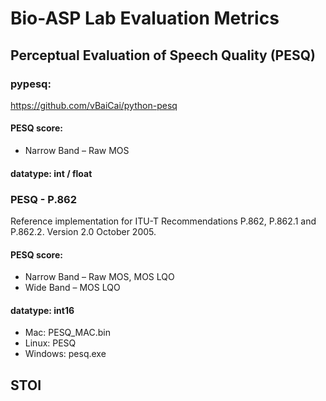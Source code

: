 # Bio-ASP Lab Evaluation Metrics

## Perceptual Evaluation of Speech Quality (PESQ)

### pypesq:  
https://github.com/vBaiCai/python-pesq

#### PESQ score:  
* Narrow Band – Raw MOS  

#### datatype: int / float  
  
  
  
    
### PESQ - P.862  
Reference implementation for ITU-T Recommendations P.862, P.862.1 and P.862.2.
Version 2.0 October 2005.  

#### PESQ score:  
* Narrow Band  – Raw MOS, MOS LQO  
* Wide Band    – MOS LQO  

#### datatype: **int16**  

* Mac: PESQ_MAC.bin  
* Linux: PESQ  
* Windows: pesq.exe  


## STOI  

